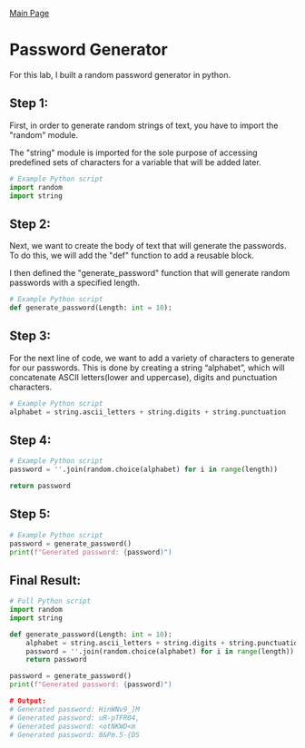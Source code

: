 [Main Page](https://github.com/davidj778/davidj778)

# Password Generator

For this lab, I built a random password generator in python. 

## Step 1:
First, in order to generate random strings of text, you have to import the "random" module. 

The "string" module is imported for the sole purpose of accessing predefined sets of characters for a variable that will be added later.
```python
# Example Python script
import random
import string
```

## Step 2:
Next, we want to create the body of text that will generate the passwords. To do this, we will add the "def" function to add a reusable block. 

I then defined the "generate_password" function that will generate random passwords with a specified length.
```python
# Example Python script
def generate_password(Length: int = 10):
```

## Step 3:
For the next line of code, we want to add a variety of characters to generate for our passwords. This is done by creating a string “alphabet”, which will concatenate ASCII letters(lower and uppercase), digits and punctuation characters.
```python
# Example Python script
alphabet = string.ascii_letters + string.digits + string.punctuation
```

## Step 4:
```python
# Example Python script
password = ''.join(random.choice(alphabet) for i in range(length))

return password
```

## Step 5:
```python
# Example Python script
password = generate_password()
print(f"Generated password: {password)")
```

## Final Result:
```python
# Full Python script
import random
import string

def generate_password(Length: int = 10):
    alphabet = string.ascii_letters + string.digits + string.punctuation
    password = ''.join(random.choice(alphabet) for i in range(length))
    return password

password = generate_password()
print(f"Generated password: {password)")

# Output:
# Generated password: HinWNv9_]M
# Generated password: uR-pTFR04,
# Generated password: <otNKWD<m
# Generated password: 8&Pm.5-{DS
```



